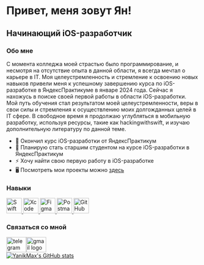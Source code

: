 Привет, меня зовут Ян!
====================================================================================================================================

Начинающий iOS-разработчик
-------------------------

### Обо мне
С момента колледжа моей страстью было программирование, и несмотря на отсутствие опыта в данной области, я всегда мечтал о карьере в IT.
Моя целеустремленность и стремление к освоению новых навыков привели меня к успешному завершению курса по iOS-разработке в ЯндексПрактикуме в январе 2024 года.
Сейчас я нахожусь в поиске своей первой работы в области iOS-разработки. Мой путь обучения стал результатом моей целеустремленности, веры в свои силы и стремления к осуществлению моих долгожданных целей в IT сфере.
В свободное время я продолжаю углубляться в мобильную разработку, используя ресурсы, такие как hackingwithswift, и изучаю дополнительную литературу по данной теме.

* 🌱 Окончил курс iOS-разработки от ЯндексПрактикум
* 🚀 Планирую стать старшим студентом на курсе iOS-разработки в ЯндексПрактикум
* ⚡ Хочу найти свою первую работу в iOS-разработке
* 🖥️ Посмотреть мои проекты можно [здесь](http://github.com/YanikMax?tab=repositories)
  
### Навыки
<p align="left">
  <a href="https://developer.apple.com/swift/">
    <img src="https://www.vectorlogo.zone/logos/swift/swift-icon.svg" alt="Swift" width="40" height="40"/>
  </a>
  <a href="https://developer.apple.com/xcode/">
    <img src="https://www.vectorlogo.zone/logos/apple_xcode/apple_xcode-icon.svg" alt="Xcode" width="40" height="40"/>
  </a>
  <a href="https://www.figma.com/">
    <img src="https://www.vectorlogo.zone/logos/figma/figma-icon.svg" alt="Figma" width="40" height="40"/>
  </a>
  <a href="https://www.getpostman.com/">
    <img src="https://www.vectorlogo.zone/logos/getpostman/getpostman-icon.svg" alt="Postman" width="40" height="40"/>
  </a>
  <a href="https://github.com/">
    <img src="https://www.vectorlogo.zone/logos/github/github-icon.svg" alt="GitHub" width="40" height="40"/>
  </a>
</p>

### Связаться со мной
<div align="left"><a href="https://t.me/yanikmax" target="_blank"><img src="https://raw.githubusercontent.com/maurodesouza/profile-readme-generator/master/src/assets/icons/social/telegram/default.svg" width="52" height="40" alt="telegram logo"  /></a><a href="https://mail.google.com/mail/?view=cm&fs=1&tf=1&to=janmaximov@gmail.com" target="_blank"><img src="https://raw.githubusercontent.com/maurodesouza/profile-readme-generator/master/src/assets/icons/social/gmail/default.svg" width="52" height="40" alt="gmail logo"  /><a></div>
<div align="left">
<a href="http://www.github.com/YanikMax"><img src="https://github-readme-stats.vercel.app/api?username=YanikMax&show_icons=true&hide=&count_private=true&title_color=14b8a6&text_color=10b981&icon_color=14b8a6&bg_color=ffffff&hide_border=true&show_icons=true" alt="YanikMax's GitHub stats" /></a>
